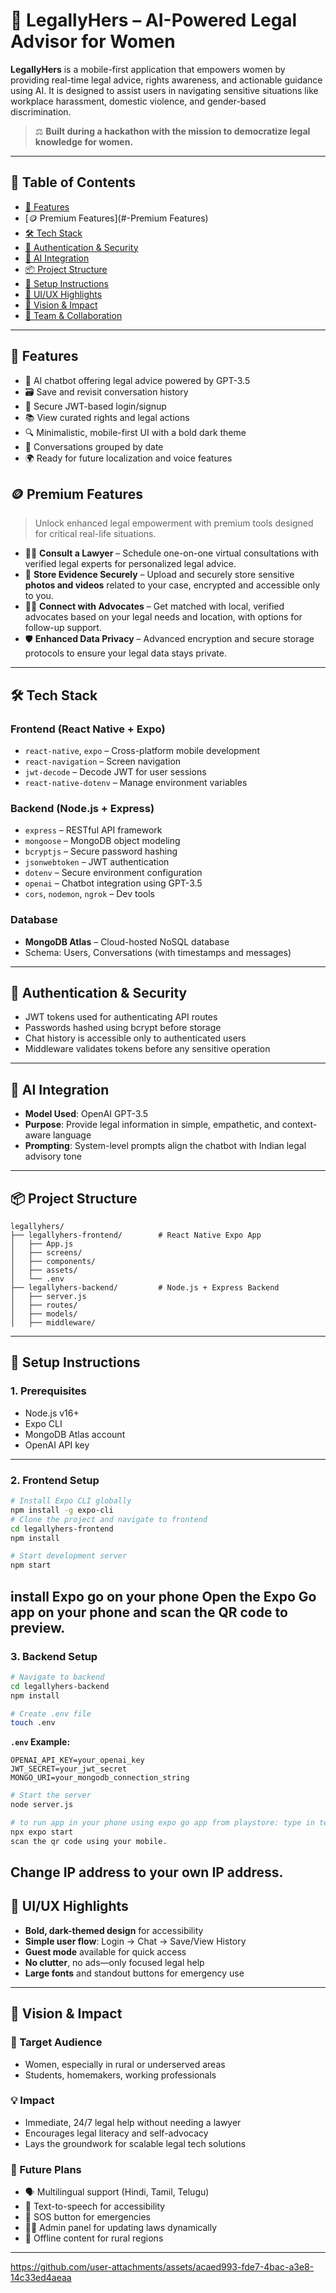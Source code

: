
# 💼 LegallyHers – AI-Powered Legal Advisor for Women

**LegallyHers** is a mobile-first application that empowers women by providing real-time legal advice, rights awareness, and actionable guidance using AI. It is designed to assist users in navigating sensitive situations like workplace harassment, domestic violence, and gender-based discrimination.

> ⚖️ **Built during a hackathon with the mission to democratize legal knowledge for women.**

---

## 🔗 Table of Contents

- [🚀 Features](#-features)
-  [🪙 Premium Features](#-Premium Features)
- [🛠 Tech Stack](#-tech-stack)
- [🔐 Authentication & Security](#-authentication--security)
- [🧠 AI Integration](#-ai-integration)
- [📦 Project Structure](#-project-structure)
- [🔧 Setup Instructions](#-setup-instructions)
- [📱 UI/UX Highlights](#-uiux-highlights)
- [🎯 Vision & Impact](#-vision--impact)
- [🤝 Team & Collaboration](#-team--collaboration)

---

## 🚀 Features

- 🤖 AI chatbot offering legal advice powered by GPT-3.5
- 🗃 Save and revisit conversation history
- 🔐 Secure JWT-based login/signup
- 📚 View curated rights and legal actions
- 🔍 Minimalistic, mobile-first UI with a bold dark theme
- 📅 Conversations grouped by date
- 🌍 Ready for future localization and voice features

 ## 🪙 Premium Features

> Unlock enhanced legal empowerment with premium tools designed for critical real-life situations.

* 👩‍⚖️ **Consult a Lawyer** – Schedule one-on-one virtual consultations with verified legal experts for personalized legal advice.
* 🧾 **Store Evidence Securely** – Upload and securely store sensitive **photos and videos** related to your case, encrypted and accessible only to you.
* 🧑‍💼 **Connect with Advocates** – Get matched with local, verified advocates based on your legal needs and location, with options for follow-up support.
* 🛡️ **Enhanced Data Privacy** – Advanced encryption and secure storage protocols to ensure your legal data stays private.


---

## 🛠 Tech Stack

### Frontend (React Native + Expo)

- `react-native`, `expo` – Cross-platform mobile development
- `react-navigation` – Screen navigation
- `jwt-decode` – Decode JWT for user sessions
- `react-native-dotenv` – Manage environment variables

### Backend (Node.js + Express)

- `express` – RESTful API framework
- `mongoose` – MongoDB object modeling
- `bcryptjs` – Secure password hashing
- `jsonwebtoken` – JWT authentication
- `dotenv` – Secure environment configuration
- `openai` – Chatbot integration using GPT-3.5
- `cors`, `nodemon`, `ngrok` – Dev tools

### Database

- **MongoDB Atlas** – Cloud-hosted NoSQL database
- Schema: Users, Conversations (with timestamps and messages)

---

## 🔐 Authentication & Security

- JWT tokens used for authenticating API routes
- Passwords hashed using bcrypt before storage
- Chat history is accessible only to authenticated users
- Middleware validates tokens before any sensitive operation

---

## 🧠 AI Integration

- **Model Used**: OpenAI GPT-3.5
- **Purpose**: Provide legal information in simple, empathetic, and context-aware language
- **Prompting**: System-level prompts align the chatbot with Indian legal advisory tone

---

## 📦 Project Structure

```
legallyhers/
├── legallyhers-frontend/        # React Native Expo App
│   ├── App.js
│   ├── screens/
│   ├── components/
│   ├── assets/
│   └── .env
├── legallyhers-backend/         # Node.js + Express Backend
│   ├── server.js
│   ├── routes/
│   ├── models/
│   ├── middleware/

```

---

## 🔧 Setup Instructions

### 1. Prerequisites

- Node.js v16+
- Expo CLI
- MongoDB Atlas account
- OpenAI API key

---

### 2. Frontend Setup

```bash
# Install Expo CLI globally
npm install -g expo-cli
# Clone the project and navigate to frontend
cd legallyhers-frontend
npm install

# Start development server
npm start
```
install Expo go on your phone
Open the Expo Go app on your phone and scan the QR code to preview.
---

### 3. Backend Setup

```bash
# Navigate to backend
cd legallyhers-backend
npm install

# Create .env file
touch .env
```

**`.env` Example:**
```
OPENAI_API_KEY=your_openai_key
JWT_SECRET=your_jwt_secret
MONGO_URI=your_mongodb_connection_string
```

```bash
# Start the server
node server.js

# to run app in your phone using expo go app from playstore: type in terminal:
npx expo start
scan the qr code using your mobile.

```
Change IP address to your own IP address.
---

## 📱 UI/UX Highlights

- **Bold, dark-themed design** for accessibility
- **Simple user flow**: Login → Chat → Save/View History
- **Guest mode** available for quick access
- **No clutter**, no ads—only focused legal help
- **Large fonts** and standout buttons for emergency use

---

## 🎯 Vision & Impact

### 🎯 Target Audience
- Women, especially in rural or underserved areas
- Students, homemakers, working professionals

### 💡 Impact
- Immediate, 24/7 legal help without needing a lawyer
- Encourages legal literacy and self-advocacy
- Lays the groundwork for scalable legal tech solutions

### 🔮 Future Plans

- 🗣️ Multilingual support (Hindi, Tamil, Telugu)
- 🎤 Text-to-speech for accessibility
- 🚨 SOS button for emergencies
- 🧑‍💻 Admin panel for updating laws dynamically
- 📴 Offline content for rural regions

---


https://github.com/user-attachments/assets/acaed993-fde7-4bac-a3e8-14c33ed4aeaa



